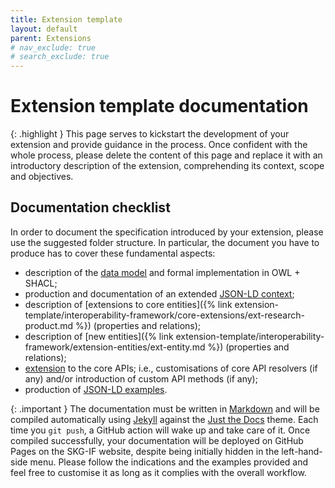 ```yaml
---
title: Extension template
layout: default
parent: Extensions
# nav_exclude: true
# search_exclude: true
---
```


# Extension template documentation

{: .highlight }
This page serves to kickstart the development of your extension and provide guidance in the process. Once confident with the whole process, please delete the content of this page and replace it with an introductory description of the extension, comprehending its context, scope and objectives.

## Documentation checklist
In order to document the specification introduced by your extension, please use the suggested folder structure.
In particular, the document you have to produce has to cover these fundamental aspects:
- description of the [data model](/extension-template/data-model/) and formal implementation in OWL + SHACL;
- production and documentation of an extended [JSON-LD context](/extension-template/context/);
- description of [extensions to core entities]({% link extension-template/interoperability-framework/core-extensions/ext-research-product.md %}) (properties and relations);
- description of [new entities]({% link extension-template/interoperability-framework/extension-entities/ext-entity.md %}) (properties and relations);
- [extension](/extension-template/api) to the core APIs; i.e., customisations of core API resolvers (if any) and/or introduction of custom API methods (if any);
- production of [JSON-LD examples](/extension-template/examples/).

{: .important }
The documentation must be written in [Markdown](https://www.markdownguide.org) and will be compiled automatically using [Jekyll](https://jekyllrb.com) against the [Just the Docs](https://just-the-docs.com) theme. Each time you `git push`, a GitHub action will wake up and take care of it. Once compiled successfully, your documentation will be deployed on GitHub Pages on the SKG-IF website, despite being initially hidden in the left-hand-side menu. Please follow the indications and the examples provided and feel free to customise it as long as it complies with the overall workflow.
